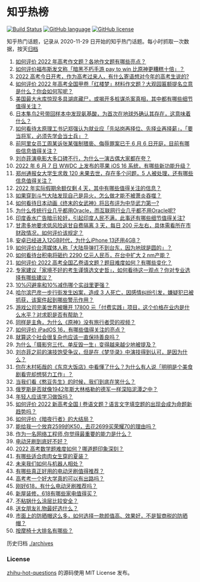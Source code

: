 # 知乎热榜
[![Build Status](https://github.com/ToWeLong/zhihu-hot-questions/workflows/CI/badge.svg)](https://github.com/ToWeLong/zhihu-hot-questions/actions)
[![GitHub language](https://img.shields.io/badge/language-golang-orange.svg)](https://golang.org/)
[![GitHub license](https://img.shields.io/github/license/ToWeLong/zhihu-hot-questions)](https://github.com/ToWeLong/zhihu-hot-questions/blob/main/LICENSE)

知乎热门话题，记录从 2020-11-29 日开始的知乎热门话题。每小时抓取一次数据，按天[归档](./archives)

<!-- BEGIN -->

1. [如何评价 2022 年高考作文题？各地作文题有哪些亮点？](https://www.zhihu.com/question/536451818)
1. [如何评价福布斯发文称「暗黑不朽手游 pay to win 比原神更糟糕十倍」？](https://www.zhihu.com/question/536365060)
1. [2022 高考今日开考，作为高考过来人，有什么寄语想对今年的高考生说的?](https://www.zhihu.com/question/536196060)
1. [如何评价 2022 年高考全国甲卷「红楼梦」材料作文题？大观园匾额提名立意是什么？你会如何写呢？](https://www.zhihu.com/question/536452339)
1. [美国最大水库惊现多具湖底藏尸，或揭开多桩谋杀案真相，其中都有哪些细节值得关注？](https://www.zhihu.com/question/536337018)
1. [日本隼鸟2号带回样本中发现氨基酸，为首次在地球外确认其存在，这意味着什么？](https://www.zhihu.com/question/536312683)
1. [如何看待太原理工书记郑强认为就业应「先站岗再择位、先择业再择薪」，「要当将军，必须先学会当士兵」？](https://www.zhihu.com/question/536452829)
1. [前阿里女员工周某诉张某强制猥亵、侮辱罪案已于 6 月 6 日开庭，目前有哪些信息值得关注？](https://www.zhihu.com/question/536304161)
1. [刘亦菲演电影大多口碑不行，为什么一演古偶大家都在夸？](https://www.zhihu.com/question/536320438)
1. [2022 年 6 月 7 日 WWDC 上发布的苹果 iOS 16 系统，有哪些新功能升级？](https://www.zhihu.com/question/536419161)
1. [郑州通报女大学生求救 120 未果去世，存在多个问题，5 人被处理，还有哪些信息值得关注？](https://www.zhihu.com/question/536394814)
1. [2022 年实际假期余额仅剩 4 天，其中有哪些值得关注的信息？](https://www.zhihu.com/question/536370866)
1. [如果穿到斗气大陆发现自己是异火，怎么做才能不被萧炎吞噬？](https://www.zhihu.com/question/462281068)
1. [如何看待日本动画《终末的女武神》将吕布评为中华武力第一?](https://www.zhihu.com/question/466402493)
1. [为什么传统行业几乎都用Oracle，而互联网行业几乎都不用Oracle呢?](https://www.zhihu.com/question/327831901)
1. [印度香水广告暗示轮奸，引起印度人民不满，此事还有哪些细节值得关注?](https://www.zhihu.com/question/536357598)
1. [甘肃多地要求低风险返甘自费隔离 3 天，每日 200 元左右，具体需看所在市财政情况，如何评价该规定？](https://www.zhihu.com/question/536385012)
1. [安卓已经进入12GB时代，为什么iPhone 13还用4GB？](https://www.zhihu.com/question/518425194)
1. [如何评价台湾媒体人称「大陆导弹打不到台东，因为地球是圆的」？](https://www.zhihu.com/question/536465268)
1. [如何看待台积电将砸约 2290 亿元人民币，在台中扩大 2 nm产能？](https://www.zhihu.com/question/536344343)
1. [如何评价 2022 高考全国乙卷语文题？题目难度如何？有哪些变化？](https://www.zhihu.com/question/536461903)
1. [专家建议「家境不好的考生谨慎选文史哲」，如何看待这一观点？你对专业选择有哪些建议？](https://www.zhihu.com/question/536335628)
1. [10%闪避率和10%减伤哪个实战里更强？](https://www.zhihu.com/question/536168349)
1. [哈尔滨巴彦一步行街发生凶案，造成 3 人死亡，因感情纠纷引发，嫌疑犯已被抓获，该案件起到哪些警示作用？](https://www.zhihu.com/question/536319548)
1. [游戏公司完美世界被曝开 17800 元「付费实践」项目，这个价格在业内是什么水平？对求职是否有帮助？](https://www.zhihu.com/question/536261902)
1. [同样是主角，为什么《原神》没有旅行者荧的视频？](https://www.zhihu.com/question/514829265)
1. [如何评价 iPadOS 16，有哪些值得关注的亮点？](https://www.zhihu.com/question/536432649)
1. [就算这个社会很复杂也应该一直保持善良吗？](https://www.zhihu.com/question/268675200)
1. [为什么「摄影穷三代、单反毁一生」变得越来越少地被提及？](https://www.zhihu.com/question/536149139)
1. [刘亦菲之前的演技饱受争议，但是在《梦华录》中演技得到认可，是因为什么？](https://www.zhihu.com/question/536249527)
1. [你在木村拓哉的《东京大饭店》中看懂了什么？为什么有人说「明明是个美食剧看完却想努力工作」？](https://www.zhihu.com/question/535412740)
1. [当我们看《憨豆先生》的时候，我们到底在笑什么？](https://www.zhihu.com/question/460572361)
1. [俄罗斯是否就像1942年斯大林格勒的德军一样深陷泥潭之中？](https://www.zhihu.com/question/536108859)
1. [年轻人应该学习做饭吗？](https://www.zhihu.com/question/532831081)
1. [如何评价 2022 新高考全国 Ⅰ 卷语文题？语言文字填空题的出现会成为命题新趋势吗？](https://www.zhihu.com/question/536457192)
1. [如何评价《暗夜行者》的大结局？](https://www.zhihu.com/question/535973157)
1. [能给我一个放弃2599的K50，去花2699买荣耀70的理由吗？](https://www.zhihu.com/question/535432045)
1. [作为一名网络工程师,你觉得最重要的能力是什么？](https://www.zhihu.com/question/354839826)
1. [电动牙刷到底好不好？](https://www.zhihu.com/question/28466764)
1. [2022 高考数学题难度如何？哪道题印象深刻？](https://www.zhihu.com/question/536490887)
1. [有哪些适合肉肉女生穿的夏装？](https://www.zhihu.com/question/463207971)
1. [未来我们如何与机器人相处？](https://www.zhihu.com/question/535134042)
1. [有哪些真正好用的电动牙刷值得推荐？](https://www.zhihu.com/question/500637843)
1. [高考考一个好大学真的可以有出路吗？](https://www.zhihu.com/question/536436613)
1. [刚好618，有什么电动牙刷推荐吗？](https://www.zhihu.com/question/534134403)
1. [新屋装修，618有哪些家电值得买？](https://www.zhihu.com/question/459588881)
1. [不粘锅什么涂层比较安全？](https://www.zhihu.com/question/36357186)
1. [送女朋友礼物最好选什么？](https://www.zhihu.com/question/51358720)
1. [市面上的防晒帽这么多，如何选择一款颜值高、效果好，不是智商税的防晒帽？](https://www.zhihu.com/question/533286199)
1. [按摩椅十大排名有哪些？](https://www.zhihu.com/question/42045990)

<!-- END -->

历史归档 [./archives](./archives)


### License
[zhihu-hot-questions](https://github.com/towelong/zhihu-hot-questions) 的源码使用 MIT License 发布。